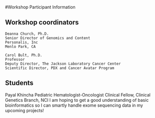 #Workshop Participant Information

## Workshop coordinators

	Deanna Church, Ph.D.
	Senior Director of Genomics and Content
	Personalis, Inc
	Menlo Park, CA

	Carol Bult, Ph.D.
	Professor
	Deputy Director, The Jackson Laboratory Cancer Center
	Scientific Director, PDX and Cancer Avatar Program

## Students

Payal Khincha
Pediatric Hematologist-Oncologist
Clinical Fellow, Clinical Genetics Branch, NCI
I am hoping to get a good understanding of basic bioinformatics so I can smartly handle exome sequencing data in my upcoming projects!
